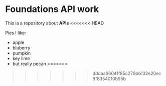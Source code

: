 # Foundations API work

This ia a repository about **APIs**
<<<<<<< HEAD

Pies I like:
* apple
* bluberry
* pumpkin
* key lime
* but really pecan
=======
>>>>>>> dddaa66041f85c279bb132e20ec9f8354010b95b
